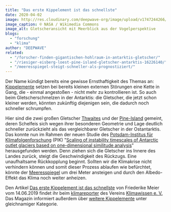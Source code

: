 ```yaml
---
title: "Das erste Kippelement ist das schnellste"
date: 2020-04-02
image: http://res.cloudinary.com/deepwave-org/image/upload/v1747244266/deepwave.org/Thwaites_Gletscher_Vogelperspektive-1-scaled.jpg
image_caption: © NASA / ​Wikimedia Commons
image_alt: Gletscheransicht mit Meerblick aus der Vogelperspektive
blogs: 
  - "forschung"
  - "klima"
author: "DEEPWAVE"
related: 
  - "/forscher-finden-gigantischen-hohlraum-in-antarktis-gletscher/"
  - "/riesiger-eisberg-loest-pine-island-gletscher-antarktis-16226140/"
  - "/meeresspiegel-steigt-schneller-als-prognostiziert/"
---
```


Der Name kündigt bereits eine gewisse Ernsthaftigkeit des Themas an: [Kippelemente](https://www.pik-potsdam.de/de/produkte/infothek/kippelemente) setzen bei bereits kleinen externen Störungen eine Kette in Gang, die - einmal angestoßen - nicht mehr zu kontrollieren ist. So auch beim Gletscherschmelzen in der Antarktis: die Gletscher, die jetzt schon kleiner werden, könnten zukünftig diejenigen sein, die dadurch noch schneller schrumpfen.

Hier sind die zwei großen Gletscher [Thwaites](https://www.deepwave.org/forscher-finden-gigantischen-hohlraum-in-antarktis-gletscher/) und der [Pine-Island](https://www.deepwave.org/riesiger-eisberg-loest-pine-island-gletscher-antarktis-16226140/) gemeint, deren Schelfeis sich wegen ihrer besonderen Geometrie und Lage deutlich schneller zurückzieht als das vergleichbarer Gletscher in der Ostantarktis. Das konnte nun im Rahmen der neuen Studie des [Potsdam-Institus für Klimafolgenforschung](https://www.pik-potsdam.de/) (PIK) "[Scaling of instability timescales of Antarctic outlet glaciers based on one-dimensional similitude analysis](https://tc.copernicus.org/articles/13/1621/2019/tc-13-1621-2019.pdf)" herausgefunden werden. Denn ziehen sich die Gletscher ins Innere des Landes zurück, steigt die Geschwindigkeit des Rückzugs. Eine unaufhaltsame Rückkopplung beginnt. Sollten wir die Klimakrise nicht verhindern können und somit dieser Prozess ablaufen wie befürchtet, könnte der [Meeresspiegel](https://www.deepwave.org/meeresspiegel-steigt-schneller-als-prognostiziert/) um drei Meter ansteigen und durch den Albedo-Effekt das Klima noch weiter anheizen.

Den Artikel [Das erste Kippelement ist das schnellste](https://www.klimareporter.de/erdsystem/das-erste-kippelement-ist-das-schnellste) von Friederike Meier vom 14.06.2019 findet ihr beim [klimareporter](https://www.klimareporter.de/) des Vereins [Klimawissen e. V.](https://www.verein-klimawissen.de/) Das Magazin informiert außerdem über [weitere Kippelemente](https://www.klimareporter.de/tag/kippelemente) unter gleichnamiger Kategorie.
